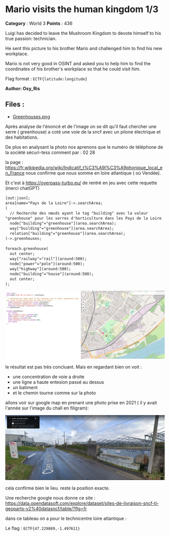 # Mario visits the human kingdom 1/3

**Category** : World 3
**Points** : 436

Luigi has decided to leave the Mushroom Kingdom to devote himself to his true passion: technician.

He sent this picture to his brother Mario and challenged him to find his new workplace.

Mario is not very good in OSINT and asked you to help him to find the coordinates of his brother's workplace so that he could visit him.

Flag format : ```ECTF{latitude:longitude}```

**Author: Osy_Ris**

## Files : 
 - [Greenhouses.png](./Greenhouses.png)


Après analyse de l'énoncé et de l'image on se dit qu'il faut chercher une serre ( greenhouse) a coté une voie de la sncf avec un pilone électrique et des habitations.

De plus en analysant la photo nos aprenons que le numéro de téléphone de la socièté sécuri-tess comment par : 02 28

la page : https://fr.wikipedia.org/wiki/Indicatif_t%C3%A9l%C3%A9phonique_local_en_France nous confirme que nous somme en loire atlantique ( où Vendée).

Et c'est à https://overpass-turbo.eu/ de rentré en jeu avec cette requette (merci chatGPT)
```
[out:json];
area[name="Pays de la Loire"]->.searchArea;
(
  // Recherche des nœuds ayant le tag "building" avec la valeur "greenhouse" pour les serres d'horticulture dans les Pays de la Loire
  node["building"="greenhouse"](area.searchArea);
  way["building"="greenhouse"](area.searchArea);
  relation["building"="greenhouse"](area.searchArea);
)->.greenhouses;

foreach.greenhouse(
  out center;
  way["railway"="rail"](around:500);
  node["power"="pole"](around:500);
  way["highway"](around:500);
  node["building"="house"](around:500);
  out center;
);
```

![serre](serre.png)

le résultat est pas très concluant. Mais en regardant bien on voit : 

* une concentration de voie a droite
* une ligne a haute entesion passé au dessus
* un batiment
* et le chemin tourne comme sur la photo

allons voir sur google map en prenant une photo prise en 2021 ( il y avait l'année sur l'image du chall en filigram): 

![map](map.png)

cela confirme bien le lieu.
reste la position exacte.

Une recherche google nous donne ce site : 
https://data.opendatasoft.com/explore/dataset/sites-de-livraison-sncf-ti-geoparts-v2%40datasncf/table/?flg=fr

dans ce tableau on a pour le technicentre loire atlantique : 

Le flag : ```ECTF{47.229889,-1.497611}```

